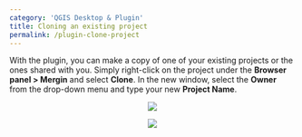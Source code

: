 ```yaml
---
category: 'QGIS Desktop & Plugin'
title: Cloning an existing project
permalink: /plugin-clone-project
---
```


With the plugin, you can make a copy of one of your existing projects or the ones shared with you. Simply right-click on the project under the **Browser panel > Mergin** and select **Clone**. In the new window, select the **Owner** from the drop-down menu and type your new **Project Name**.

<p align="center"><img src="../images/qgis-plugin/plugin-clone.png"></p>

<p align="center"><img src="../images/qgis-plugin/clone.png"></p>
